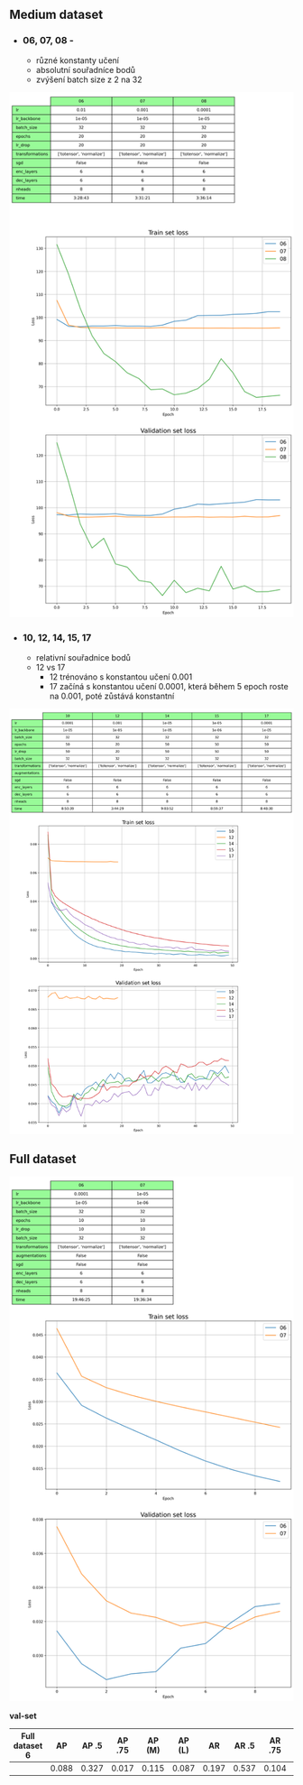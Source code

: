 ## Medium dataset

- ### 06, 07, 08 - 
  - různé konstanty učení
  - absolutní souřadníce bodů
  - zvýšení batch size z 2 na 32



![](medium_dataset_06-07-08.png)


- ### 10, 12, 14, 15, 17
  - relativní souřadnice bodů
  - 12 vs 17
    - 12 trénováno s konstantou učení 0.001
    - 17 začíná s konstantou učení 0.0001, která během 5 epoch roste na 0.001, poté zůstává konstantní


![](medium_dataset_10-12-14-15-17.png)

## Full dataset


![](full_dataset_06-07.png)

**val-set**

| Full dataset 6 | AP    | AP .5 | AP .75 | AP (M) | AP (L) | AR    | AR .5 | AR .75 | AR (M) | AR (L) |
|----------------|-------|-------|--------|--------|--------|-------|-------|--------|--------|--------|
|                | 0.088 | 0.327 | 0.017  | 0.115  | 0.087  | 0.197 | 0.537 | 0.104  | 0.181  | 0.209  |


